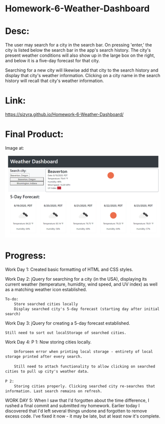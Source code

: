 # Homework-6-Weather-Dashboard

# Desc:
The user may search for a city in the search bar. On pressing 'enter,' the city is listed below the search bar in the app's search history. The city's present weather conditions will also show up in the large box on the right, and below it is a five-day forecast for that city. 

Searching for a new city will likewise add that city to the search history and display that city's weather information. Clicking on a city name in the search history will recall that city's weather information.

# Link:
https://sizyra.github.io/Homework-6-Weather-Dashboard/

# Final Product:
Image at:

![Homework-6-Weather-Dashboard](/finished-product.png)

# Progress:
Work Day 1:
    Created basic formatting of HTML and CSS styles.

Work Day 2:
    jQuery for searching for a city (in the USA), displaying its current weather (temperature, humidity, wind speed, and UV index) as well as a matching weather icon established. 

    To-do:
        Store searched cities locally
        Display searched city's 5-day forecast (starting day after initial search)

Work Day 3:
    jQuery for creating a 5-day forecast established. 

    Still need to sort out localStorage of searched cities.

Work Day 4:
    P 1:
        Now storing cities locally.

        Unforseen error when printing local storage - entirety of local storage printed after every search. 

        Still need to attach functionality to allow clicking on searched cities to pull up city's weather data.
    
    P 2:
        Storing cities properly. Clicking searched city re-searches that information. Last search remains on refresh.

WORK DAY 5:
    When I saw that I'd forgotten about the time difference, I rushed a final commit and submitted my homework. Earlier today I discovered that I'd left several things undone and forgotten to remove excess code. I've fixed it now - it may be late, but at least now it's complete.

